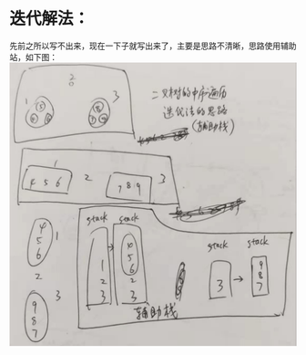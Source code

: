 # 迭代解法：

先前之所以写不出来，现在一下子就写出来了，主要是思路不清晰，思路使用辅助站，如下图：   
![](./img/94_BinaryTree_Inorder_Iteration_Idea.jpg)